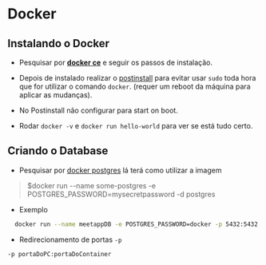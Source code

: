 # Docker

## Instalando o Docker
- Pesquisar por [**docker ce**](https://docs.docker.com/install/linux/docker-ce/ubuntu/) e seguir os passos de instalação.

- Depois de instalado realizar o [postinstall](https://docs.docker.com/install/linux/linux-postinstall/) para evitar usar `sudo` toda hora que for utilizar o comando `docker`. (requer um reboot da máquina para aplicar as mudanças).
  
- No Postinstall não configurar para start on boot.

- Rodar `docker -v` e `docker run hello-world` para ver se está tudo certo. 

## Criando o Database
- Pesquisar por [docker postgres](https://hub.docker.com/_/postgres) lá terá como utilizar a imagem

> $docker run --name some-postgres -e POSTGRES_PASSWORD=mysecretpassword -d postgres

- Exemplo
```bash
  docker run --name meetappDB -e POSTGRES_PASSWORD=docker -p 5432:5432 -d postgres
```
- Redirecionamento de portas `-p`
```bash
-p portaDoPC:portaDoContainer
```